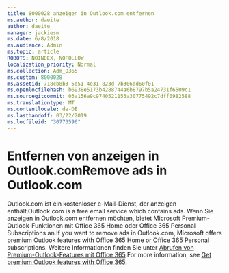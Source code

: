 ```yaml
---
title: 8000028 anzeigen in Outlook.com entfernen
ms.author: daeite
author: daeite
manager: jackiesm
ms.date: 6/8/2018
ms.audience: Admin
ms.topic: article
ROBOTS: NOINDEX, NOFOLLOW
localization_priority: Normal
ms.collection: Adm_O365
ms.custom: 8000028
ms.assetid: 718cb8b3-5d51-4e31-823d-7b306dd60f01
ms.openlocfilehash: b6938e5173b4288744a6b8797b5a24731f6509c1
ms.sourcegitcommit: 03a156a9c9740521155a30775492c7dff0982588
ms.translationtype: MT
ms.contentlocale: de-DE
ms.lasthandoff: 03/22/2019
ms.locfileid: "30773596"
---
```

# <a name="remove-ads-in-outlookcom"></a><span data-ttu-id="13a6a-102">Entfernen von anzeigen in Outlook.com</span><span class="sxs-lookup"><span data-stu-id="13a6a-102">Remove ads in Outlook.com</span></span>

<span data-ttu-id="13a6a-103">Outlook.com ist ein kostenloser e-Mail-Dienst, der anzeigen enthält.</span><span class="sxs-lookup"><span data-stu-id="13a6a-103">Outlook.com is a free email service which contains ads.</span></span> <span data-ttu-id="13a6a-104">Wenn Sie anzeigen in Outlook.com entfernen möchten, bietet Microsoft Premium-Outlook-Funktionen mit Office 365 Home oder Office 365 Personal Subscriptions an.</span><span class="sxs-lookup"><span data-stu-id="13a6a-104">If you want to remove ads in Outlook.com, Microsoft offers premium Outlook features with Office 365 Home or Office 365 Personal subscriptions.</span></span> <span data-ttu-id="13a6a-105">Weitere Informationen finden Sie unter [Abrufen von Premium-Outlook-Features mit Office 365](https://go.microsoft.com/fwlink/?linkid=872181).</span><span class="sxs-lookup"><span data-stu-id="13a6a-105">For more information, see [Get premium Outlook features with Office 365](https://go.microsoft.com/fwlink/?linkid=872181).</span></span>
  

